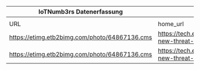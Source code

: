 |IoTNumb3rs Datenerfassung|||||||||||
| ---- | ---- | ---- | ---- | ---- | ---- | ---- | ---- | ---- | ---- | ---- |
||||||||||||
|URL|home_url|filename|device_class|device_count|market_class|market_volume|prognosis_year|publication_year|authorship_class|Dropbox folder|
|https://etimg.etb2bimg.com/photo/64867136.cms|https://tech.economictimes.indiatimes.com/news/corporate/the-new-threat-weaponisation-of-iot-infographic/64866823|file1_64867136.cms|device|31000000000|||2020|2018|Journalist|Pattoho/20181115-1802|
|https://etimg.etb2bimg.com/photo/64867136.cms|https://tech.economictimes.indiatimes.com/news/corporate/the-new-threat-weaponisation-of-iot-infographic/64866823|file1_64867136.cms|device|75000000000|||2025|||Pattoho/20181115-1802|
